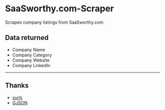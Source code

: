 # SaaSworthy.com-Scraper
Scrapes company listings from SaaSworthy.com

## Data returned
* Company Name
* Company Category
* Company Website
* Company LinkedIn

----

## Thanks 
* [xurls](https://github.com/mvdan/xurls)
* [GJSON](https://github.com/tidwall/gjson)
